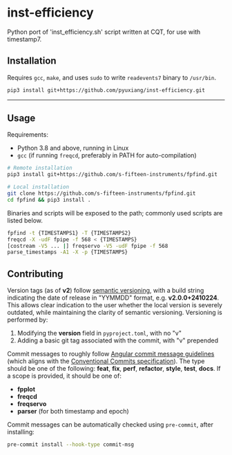 # inst-efficiency

Python port of 'inst_efficiency.sh' script written at CQT, for use with timestamp7.

## Installation

Requires `gcc`, `make`, and uses `sudo` to write `readevents7` binary to `/usr/bin`.

```bash
pip3 install git+https://github.com/pyuxiang/inst-efficiency.git
```

----

## Usage

Requirements:

* Python 3.8 and above, running in Linux
* `gcc` (if running `freqcd`, preferably in PATH for auto-compilation)

```bash
# Remote installation
pip3 install git+https://github.com/s-fifteen-instruments/fpfind.git

# Local installation
git clone https://github.com/s-fifteen-instruments/fpfind.git
cd fpfind && pip3 install .
```

Binaries and scripts will be exposed to the path; commonly used scripts are listed below.

```bash
fpfind -t {TIMESTAMPS1} -T {TIMESTAMPS2}
freqcd -X -udF fpipe -f 568 < {TIMESTAMPS}
[costream -V5 ... |] freqservo -V5 -udF fpipe -f 568
parse_timestamps -A1 -X -p {TIMESTAMPS}
```


## Contributing

Version tags (as of **v2**) follow [semantic versioning](https://semver.org/spec/v2.0.0.html), with a build string indicating the date of release in "YYMMDD" format, e.g. **v2.0.0+2410224**. This allows clear indication to the user whether the local version is severely outdated, while maintaining the clarity of semantic versioning. Versioning is performed by:

1. Modifying the **version** field in `pyproject.toml`, with no "v"
1. Adding a basic git tag associated with the commit, with "v" prepended

Commit messages to roughly follow [Angular commit message guidelines](https://github.com/angular/angular/blob/22b96b9/CONTRIBUTING.md#-commit-message-guidelines) (which aligns with the [Conventional Commits specification](https://www.conventionalcommits.org/en/v1.0.0/)). The type should be one of the following: **feat**, **fix**, **perf**, **refactor**, **style**, **test**, **docs**.
If a scope is provided, it should be one of:

* **fpplot**
* **freqcd**
* **freqservo**
* **parser** (for both timestamp and epoch)

Commit messages can be automatically checked using `pre-commit`, after installing:

```bash
pre-commit install --hook-type commit-msg
```
